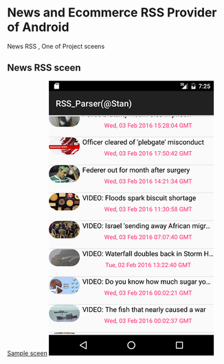 # News and Ecommerce RSS Provider of Android
<!-- START DESCRIPTION  -->
News RSS , One of Project sceens

## News RSS sceen

[Sample sceen](https://github.com/StanPrins/stan/tree/develop)
![Screenshot](https://github.com/StanPrins/stan/blob/develop/device-2.png)